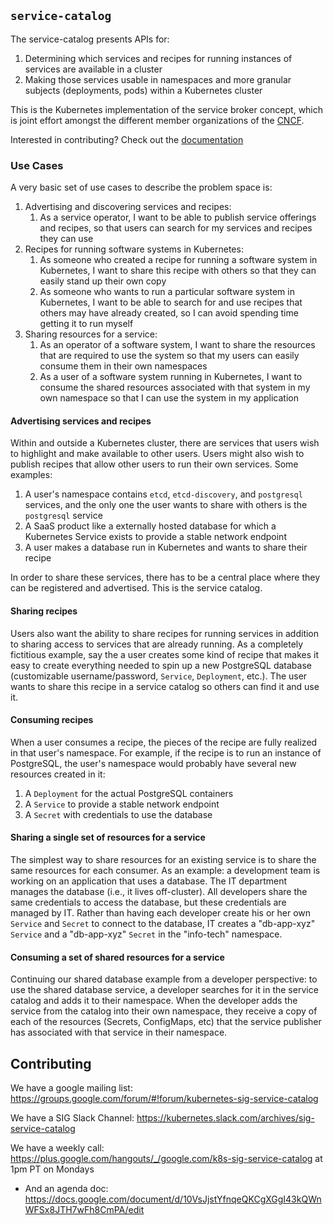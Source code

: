 ## `service-catalog`

The service-catalog presents APIs for:

1.  Determining which services and recipes for running instances of services
    are available in a cluster
2.  Making those services usable in namespaces and more granular subjects
    (deployments, pods) within a Kubernetes cluster

This is the Kubernetes implementation of the service broker concept, which is
joint effort amongst the different member organizations of the
[CNCF](https://cncf.io/).

Interested in contributing?  Check out the [documentation](./CONTRIBUTING.md)

### Use Cases

A very basic set of use cases to describe the problem space is:

1.  Advertising and discovering services and recipes:
    1.  As a service operator, I want to be able to publish service offerings
        and recipes, so that users can search for my services and recipes they
        can use
2.  Recipes for running software systems in Kubernetes:
    1.  As someone who created a recipe for running a software system in
        Kubernetes, I want to share this recipe with others so that they can
        easily stand up their own copy
    2.  As someone who wants to run a particular software system in Kubernetes,
        I want to be able to search for and use recipes that others may have
        already created, so I can avoid spending time getting it to run myself
3.  Sharing resources for a service:
    1.  As an operator of a software system, I want to share the resources that
        are required to use the system so that my users can easily consume
        them in their own namespaces
    2.  As a user of a software system running in Kubernetes, I want to consume
        the shared resources associated with that system in my own namespace so
        that I can use the system in my application

#### Advertising services and recipes

Within and outside a Kubernetes cluster, there are services that users wish to
highlight and make available to other users.  Users might also wish to publish
recipes that allow other users to run their own services.  Some examples:

1.  A user's namespace contains `etcd`, `etcd-discovery`, and `postgresql`
    services, and the only one the user wants to share with others is the
    `postgresql` service
2.  A SaaS product like a externally hosted database for which a Kubernetes
    Service exists to provide a stable network endpoint
3.  A user makes a database run in Kubernetes and wants to share their recipe

In order to share these services, there has to be a central place where they can
be registered and advertised.  This is the service catalog.

#### Sharing recipes

Users also want the ability to share recipes for running services in addition to
sharing access to services that are already running.  As a completely fictitious
example, say the a user creates some kind of recipe that makes it easy to create
everything needed to spin up a new PostgreSQL database (customizable
username/password, `Service`, `Deployment`, etc.). The user wants to share this
recipe in a service catalog so others can find it and use it.

#### Consuming recipes

When a user consumes a recipe, the pieces of the recipe are fully realized in
that user's namespace.  For example, if the recipe is to run an instance of
PostgreSQL, the user's namespace would probably have several new resources
created in it:

1.  A `Deployment` for the actual PostgreSQL containers
2.  A `Service` to provide a stable network endpoint
3.  A `Secret` with credentials to use the database

#### Sharing a single set of resources for a service

The simplest way to share resources for an existing service is to share the same
resources for each consumer.  As an example: a development team is working on an
application that uses a database. The IT department manages the database (i.e.,
it lives off-cluster). All developers share the same credentials to access the
database, but these credentials are managed by IT. Rather than having each
developer create his or her own `Service` and `Secret` to connect to the
database, IT creates a "db-app-xyz" `Service` and a "db-app-xyz" `Secret` in the
"info-tech" namespace. 

#### Consuming a set of shared resources for a service

Continuing our shared database example from a developer perspective: to use the
shared database service, a developer searches for it in the service catalog and
adds it to their namespace.  When the developer adds the service from the
catalog into their own namespace, they receive a copy of each of the resources
(Secrets, ConfigMaps, etc) that the service publisher has associated with that
service in their namespace.

## Contributing

We have a google mailing list: https://groups.google.com/forum/#!forum/kubernetes-sig-service-catalog

We have a SIG Slack Channel: https://kubernetes.slack.com/archives/sig-service-catalog

We have a weekly call: https://plus.google.com/hangouts/_/google.com/k8s-sig-service-catalog   at 1pm PT on Mondays
- And an agenda doc: https://docs.google.com/document/d/10VsJjstYfnqeQKCgXGgI43kQWnWFSx8JTH7wFh8CmPA/edit
